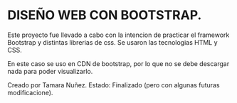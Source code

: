 # DISEÑO WEB CON BOOTSTRAP.

Este proyecto fue llevado a cabo con la intencion de practicar el framework Bootstrap y distintas librerias de css. Se usaron las tecnologias HTML y CSS.

En este caso se uso en CDN de bootstrap, por lo que no se debe descargar nada para poder visualizarlo.

Creado por Tamara Nuñez.
Estado: Finalizado (pero con algunas futuras modificacione).
